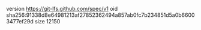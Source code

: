 version https://git-lfs.github.com/spec/v1
oid sha256:91338d8e64981213af27852362494a857ab0fc7b234851d5a0b66003477ef29d
size 12150
